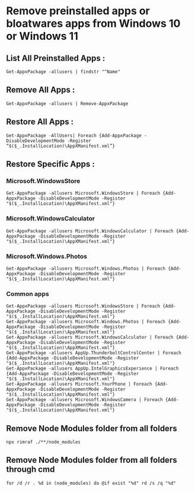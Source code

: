 # Remove preinstalled apps or bloatwares apps from Windows 10 or Windows 11

## List All Preinstalled Apps :
```
Get-AppxPackage -allusers | findstr "^Name"
```

## Remove All Apps : 
```
Get-AppxPackage -allusers | Remove-AppxPackage
```


## Restore All Apps : 
```
Get-AppxPackage -AllUsers| Foreach {Add-AppxPackage -DisableDevelopmentMode -Register “$($_.InstallLocation)\AppXManifest.xml”}
```

## Restore Specific Apps : 

### Microsoft.WindowsStore
```
Get-AppxPackage -allusers Microsoft.WindowsStore | Foreach {Add-AppxPackage -DisableDevelopmentMode -Register "$($_.InstallLocation)\AppXManifest.xml"}
```

### Microsoft.WindowsCalculator
```
Get-AppxPackage -allusers Microsoft.WindowsCalculator | Foreach {Add-AppxPackage -DisableDevelopmentMode -Register "$($_.InstallLocation)\AppXManifest.xml"}
```

### Microsoft.Windows.Photos
```
Get-AppxPackage -allusers Microsoft.Windows.Photos | Foreach {Add-AppxPackage -DisableDevelopmentMode -Register "$($_.InstallLocation)\AppXManifest.xml"}
```


### Common apps
```
Get-AppxPackage -allusers Microsoft.WindowsStore | Foreach {Add-AppxPackage -DisableDevelopmentMode -Register "$($_.InstallLocation)\AppXManifest.xml"}
Get-AppxPackage -allusers Microsoft.Windows.Photos | Foreach {Add-AppxPackage -DisableDevelopmentMode -Register "$($_.InstallLocation)\AppXManifest.xml"}
Get-AppxPackage -allusers Microsoft.WindowsCalculator | Foreach {Add-AppxPackage -DisableDevelopmentMode -Register "$($_.InstallLocation)\AppXManifest.xml"}
Get-AppxPackage -allusers AppUp.ThunderboltControlCenter | Foreach {Add-AppxPackage -DisableDevelopmentMode -Register "$($_.InstallLocation)\AppXManifest.xml"}
Get-AppxPackage -allusers AppUp.IntelGraphicsExperience | Foreach {Add-AppxPackage -DisableDevelopmentMode -Register "$($_.InstallLocation)\AppXManifest.xml"}
Get-AppxPackage -allusers Microsoft.YourPhone | Foreach {Add-AppxPackage -DisableDevelopmentMode -Register "$($_.InstallLocation)\AppXManifest.xml"}
Get-AppxPackage -allusers Microsoft.WindowsCamera | Foreach {Add-AppxPackage -DisableDevelopmentMode -Register "$($_.InstallLocation)\AppXManifest.xml"}
```



## Remove Node Modules folder from all folders
```
npx rimraf ./**/node_modules
```

## Remove Node Modules folder from all folders through cmd
```
for /d /r . %d in (node_modules) do @if exist "%d" rd /s /q "%d"
```
